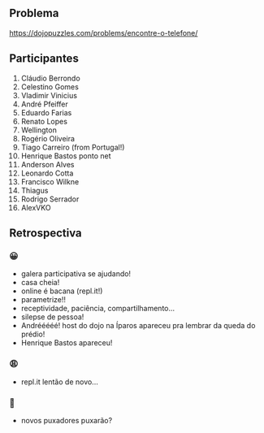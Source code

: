 ## Problema

https://dojopuzzles.com/problems/encontre-o-telefone/

## Participantes

1. Cláudio Berrondo
2. Celestino Gomes
3. Vladimir Vinicius
4. André Pfeiffer
5. Eduardo Farias
6. Renato Lopes
7. Wellington
8. Rogério Oliveira
9. Tiago Carreiro (from Portugal!)
10. Henrique Bastos ponto net
11. Anderson Alves
12. Leonardo Cotta
13. Francisco Wilkne
14. Thiagus
15. Rodrigo Serrador
16. AlexVKO

## Retrospectiva

### 😀

- galera participativa se ajudando!
- casa cheia!
- online é bacana (repl.it!)
- parametrize!!
- receptividade, paciência, compartilhamento...
- silepse de pessoa!
- Andrééééé! host do dojo na Íparos apareceu pra lembrar da queda do prédio!
- Henrique Bastos apareceu!

### 😩

- repl.it lentão de novo...

### 🤫

- novos puxadores puxarão?
